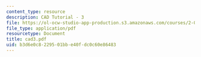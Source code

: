 ```yaml
---
content_type: resource
description: CAD Tutorial - 3
file: https://ol-ocw-studio-app-production.s3.amazonaws.com/courses/2-000-how-and-why-machines-work-spring-2002/b3d6e0c8229501bbe40fdc0c60e86483_cad3.pdf
file_type: application/pdf
resourcetype: Document
title: cad3.pdf
uid: b3d6e0c8-2295-01bb-e40f-dc0c60e86483
---
```

